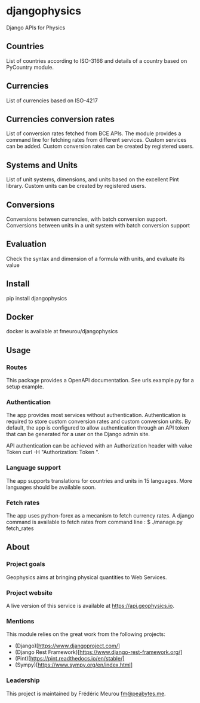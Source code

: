 # djangophysics

Django APIs for Physics

## Countries
 List of countries according to ISO-3166 and details of a country based on PyCountry module.
 
## Currencies
 List of currencies based on ISO-4217

## Currencies conversion rates
List of conversion rates fetched from BCE APIs. 
The module provides a command line for fetching rates from different services. Custom services can be added.
Custom conversion rates can be created by registered users.

## Systems and Units
List of unit systems, dimensions, and units based on the excellent Pint library. 
Custom units can be created by registered users.

## Conversions
Conversions between currencies, with batch conversion support.
Conversions between units in a unit system with batch conversion support

## Evaluation
Check the syntax and dimension of a formula with units, and evaluate its value

## Install

pip install djangophysics

## Docker

docker is available at fmeurou/djangophysics

## Usage

### Routes
This package provides a OpenAPI documentation. See urls.example.py for a setup example. 

### Authentication
The app provides most services without authentication. 
Authentication is required to store custom conversion rates and custom conversion units.
By default, the app is configured to allow authentication through an API token that can be generated for a user on the 
Django admin site.

API authentication can be achieved with an Authorization header with value Token <APIToken>
curl -H "Authorization: Token <user token>".

### Language support
The app supports translations for countries and units in 15 languages. More languages should be available soon.

### Fetch rates
The app uses python-forex as a mecanism to fetch currency rates. 
A django command is available to fetch rates from command line :
$ ./manage.py fetch_rates

## About 

### Project goals

Geophysics aims at bringing physical quantities to Web Services.


### Project website

A live version of this service is available at <https://api.geophysics.io>.

###  Mentions

This module relies on the great work from the following projects:
- (Django)[https://www.djangoproject.com/] 
- (Django Rest Framework)[https://www.django-rest-framework.org/]
- (Pint)[https://pint.readthedocs.io/en/stable/]
- (Sympy)[https://www.sympy.org/en/index.html]

### Leadership

This project is maintained by Frédéric Meurou <fm@peabytes.me>.
